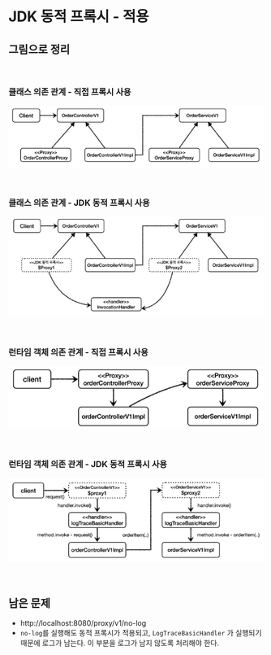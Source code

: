 # JDK 동적 프록시 - 적용
## 그림으로 정리

<br>

### 클래스 의존 관계 - 직접 프록시 사용
![Dynamic_proxy_technology-JDK_dynamic_proxy-apply](17.Dynamic_proxy_technology-JDK_dynamic_proxy-apply1_1.PNG)

<br>

### 클래스 의존 관계 - JDK 동적 프록시 사용
![Dynamic_proxy_technology-JDK_dynamic_proxy-apply](17.Dynamic_proxy_technology-JDK_dynamic_proxy-apply1_2.PNG)

<br>

### 런타임 객체 의존 관계 - 직접 프록시 사용
![Dynamic_proxy_technology-JDK_dynamic_proxy-apply](17.Dynamic_proxy_technology-JDK_dynamic_proxy-apply1_3.PNG)

<br>

### 런타임 객체 의존 관계 - JDK 동적 프록시 사용
![Dynamic_proxy_technology-JDK_dynamic_proxy-apply](17.Dynamic_proxy_technology-JDK_dynamic_proxy-apply1_4.PNG)

<br>

## 남은 문제
* http://localhost:8080/proxy/v1/no-log
* ```no-log```를 실행해도 동적 프록시가 적용되고, ```LogTraceBasicHandler``` 가 실행되기 때문에 로그가 남는다.
  이 부분을 로그가 남지 않도록 처리해야 한다.
